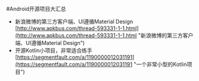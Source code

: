 #Android开源项目大汇总

- 新浪微博的第三方客户端、UI遵循Material Design<br>[http://www.apkbus.com/thread-593331-1-1.html](http://www.apkbus.com/thread-593331-1-1.html "新浪微博的第三方客户端、UI遵循Material Design")
- 开源Kotlin小项目，非常适合练手<br>[https://segmentfault.com/a/1190000012031191](https://segmentfault.com/a/1190000012031191 "一个非常小型的Kotlin项目")

